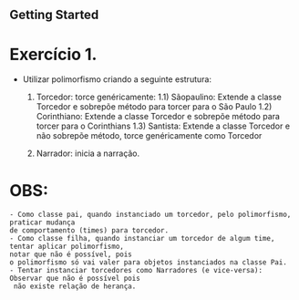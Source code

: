 ## Getting Started

# Exercício 1.
- Utilizar polimorfismo criando a seguinte estrutura:
  1) Torcedor: torce genéricamente:
    1.1) Sãopaulino: Extende a classe Torcedor e sobrepõe método para torcer para o São Paulo
    1.2) Corinthiano: Extende a classe Torcedor e sobrepõe método para torcer para o Corinthians
    1.3) Santista: Extende a classe Torcedor e não sobrepõe método, torce genéricamente como Torcedor
  
  2) Narrador: inicia a narração.



# OBS: 
    - Como classe pai, quando instanciado um torcedor, pelo polimorfismo, praticar mudança 
    de comportamento (times) para torcedor.
    - Como classe filha, quando instanciar um torcedor de algum time, tentar aplicar polimorfismo, 
    notar que não é possível, pois 
    o polimorfismo só vai valer para objetos instanciados na classe Pai.
    - Tentar instanciar torcedores como Narradores (e vice-versa): Observar que não é possível pois
     não existe relação de herança.
